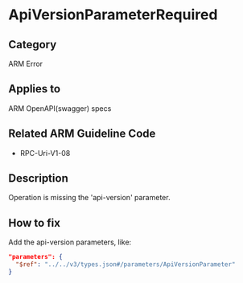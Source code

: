 # ApiVersionParameterRequired

## Category

ARM Error

## Applies to

ARM OpenAPI(swagger) specs

## Related ARM Guideline Code

- RPC-Uri-V1-08

## Description

Operation is missing the 'api-version' parameter.

## How to fix

Add the api-version parameters, like:

```json
"parameters": {
  "$ref": "../../v3/types.json#/parameters/ApiVersionParameter"
}
```
